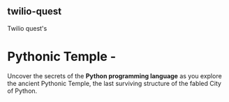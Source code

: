 ## twilio-quest
Twilio quest's

# Pythonic Temple -
Uncover the secrets of the **Python programming language** as you explore the ancient Pythonic Temple, the last surviving structure of the fabled City of Python.